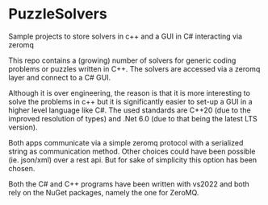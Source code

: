 # PuzzleSolvers
Sample projects to store solvers in c++ and a GUI in C# interacting via zeromq

This repo contains a (growing) number of solvers for generic coding problems or puzzles written in C++. The solvers are accessed via a zeromq layer and connect to a C# GUI.

Although it is over engineering, the reason is that it is more interesting to solve the problems in c++ but it is significantly easier to set-up a GUI in a higher level language like C#. The used standards are C++20 (due to the improved resolution of types) and .Net 6.0 (due to that being the latest LTS version).

Both apps communicate via a simple zeromq protocol with a serialized string as communication method. Other choices could have been possible (ie. json/xml) over a rest api. But for sake of simplicity this option has been chosen.

Both the C# and C++ programs have been written with vs2022 and both rely on the NuGet packages, namely the one for ZeroMQ.

